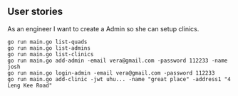 ## User stories
As an engineer I want to create a Admin so she can setup clinics.

```
go run main.go list-quads
go run main.go list-admins
go run main.go list-clinics
go run main.go add-admin -email vera@gmail.com -password 112233 -name josh
go run main.go login-admin -email vera@gmail.com -password 112233
go run main.go add-clinic -jwt uhu... -name "great place" -address1 "4 Leng Kee Road"
```
